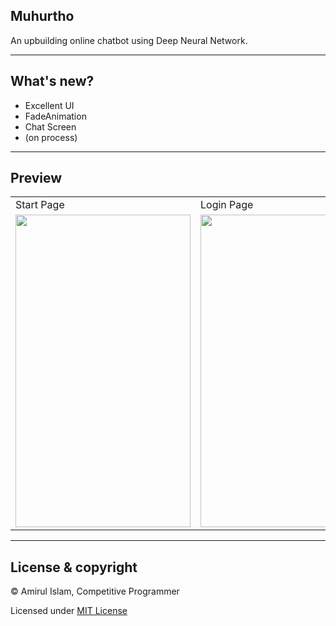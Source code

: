Muhurtho
-------------------
An upbuilding online chatbot using Deep Neural Network.

-----

## What's new?

- Excellent UI
- FadeAnimation
- Chat Screen
- (on process)

-----

## Preview

<table>
  <tr>
    <td>Start Page</td>
     <td>Login Page</td>
     <td>Signup Page</td>
     <td>Chat Screen</td>
  </tr>
  <tr>
    <td><img src="https://user-images.githubusercontent.com/35567854/96365148-5a08f080-1160-11eb-945b-723ead1639ef.png" width=280 height=500></td>
    <td><img src="https://user-images.githubusercontent.com/35567854/96365150-5d9c7780-1160-11eb-81b9-2115afda1d08.png" width=280 height=500></td>
    <td><img src="https://user-images.githubusercontent.com/35567854/96365157-62612b80-1160-11eb-8766-c42fe7be9917.png" width=280 height=500></td>
    <td><img src="https://user-images.githubusercontent.com/35567854/96365160-668d4900-1160-11eb-841f-6f420ceb6d7c.png" width=280 height=500></td>
  </tr>
 </table>

----------

## License & copyright

© Amirul Islam, Competitive Programmer

Licensed under [MIT License](LICENSE)
